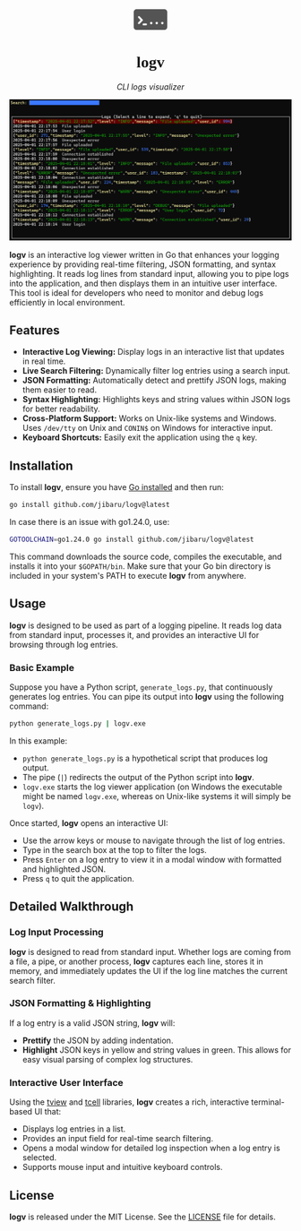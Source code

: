 <div align="center">
    <img src="./images/icon.png" width="60"/>
    <h1 style="font-family: 'Yu Gothic'">logv</h1>
    <p style="font-style: italic">CLI logs visualizer</p>
</div>

<div>
    <img src="./images/01.png"/>
</div>

**logv** is an interactive log viewer written in Go that enhances your logging experience by providing real-time filtering, JSON formatting, and syntax highlighting. It reads log lines from standard input, allowing you to pipe logs into the application, and then displays them in an intuitive user interface. This tool is ideal for developers who need to monitor and debug logs efficiently in local environment.

## Features

- **Interactive Log Viewing:** Display logs in an interactive list that updates in real time.
- **Live Search Filtering:** Dynamically filter log entries using a search input.
- **JSON Formatting:** Automatically detect and prettify JSON logs, making them easier to read.
- **Syntax Highlighting:** Highlights keys and string values within JSON logs for better readability.
- **Cross-Platform Support:** Works on Unix-like systems and Windows. Uses `/dev/tty` on Unix and `CONIN$` on Windows for interactive input.
- **Keyboard Shortcuts:** Easily exit the application using the `q` key.

## Installation

To install **logv**, ensure you have [Go installed](https://golang.org/doc/install) and then run:

```bash
go install github.com/jibaru/logv@latest
```

In case there is an issue with go1.24.0, use:

```bash
GOTOOLCHAIN=go1.24.0 go install github.com/jibaru/logv@latest
```

This command downloads the source code, compiles the executable, and installs it into your `$GOPATH/bin`. Make sure that your Go bin directory is included in your system's PATH to execute **logv** from anywhere.

## Usage

**logv** is designed to be used as part of a logging pipeline. It reads log data from standard input, processes it, and provides an interactive UI for browsing through log entries.

### Basic Example

Suppose you have a Python script, `generate_logs.py`, that continuously generates log entries. You can pipe its output into **logv** using the following command:

```bash
python generate_logs.py | logv.exe
```

In this example:

- `python generate_logs.py` is a hypothetical script that produces log output.
- The pipe (`|`) redirects the output of the Python script into **logv**.
- `logv.exe` starts the log viewer application (on Windows the executable might be named `logv.exe`, whereas on Unix-like systems it will simply be `logv`).

Once started, **logv** opens an interactive UI:

- Use the arrow keys or mouse to navigate through the list of log entries.
- Type in the search box at the top to filter the logs.
- Press `Enter` on a log entry to view it in a modal window with formatted and highlighted JSON.
- Press `q` to quit the application.

## Detailed Walkthrough

### Log Input Processing

**logv** is designed to read from standard input. Whether logs are coming from a file, a pipe, or another process, **logv** captures each line, stores it in memory, and immediately updates the UI if the log line matches the current search filter.

### JSON Formatting & Highlighting

If a log entry is a valid JSON string, **logv** will:

- **Prettify** the JSON by adding indentation.
- **Highlight** JSON keys in yellow and string values in green.
  This allows for easy visual parsing of complex log structures.

### Interactive User Interface

Using the [tview](https://github.com/rivo/tview) and [tcell](https://github.com/gdamore/tcell) libraries, **logv** creates a rich, interactive terminal-based UI that:

- Displays log entries in a list.
- Provides an input field for real-time search filtering.
- Opens a modal window for detailed log inspection when a log entry is selected.
- Supports mouse input and intuitive keyboard controls.

## License

**logv** is released under the MIT License. See the [LICENSE](LICENSE) file for details.

